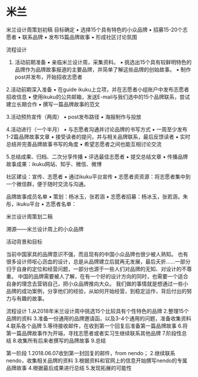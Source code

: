# 米兰

米兰设计周策划初稿
目标确定
▪ 选择15个具有特色的小众品牌
▪ 招募15-20个志愿者
▪ 联系品牌
▪ 发布15篇品牌故事
▪ 形成社区讨论氛围

流程设计
1. 活动前期准备
▪ 亲临米兰设计周，采集资料。
▪ 挑选出15个具有较鲜明特色的品牌作为品牌故事报道的主要品牌，并简单了解这些品牌的创始故事。
▪ 制作post并发布，开始招收志愿者

2.活动前期深入准备
▪ 在guide ikuku上立项，并在志愿者小组账户中发布志愿者招收信息
▪ 使用ikuku的公共邮箱，发送E-mail与我们选中的15个品牌联系，尝试建立长期合作
▪ 撰写一篇品牌故事的范文

3.活动预热宣传（两周）
▪ post发布路径
▪ 海报制作与投放

4.活动进行（一个半月）
▪ 与志愿者沟通并讨论品牌的书写方式
▪ 一周至少发布1-2篇品牌故事文章
▪ 接受读者的提问，并与相关品牌联系，最后反馈读者
▪ 实时总结并完善品牌故事书写的角度
▪ 希望志愿者之间也能互相讨论交流

5.总结成果、归档、二次分享传播
▪ 评选最佳志愿者
▪ 提交总结文章
▪ 传播品牌故事成果：ikuku网站、知乎、微信、微博

社区建设：宣传、志愿者
▪ 通过ikuku平台宣传
▪ 志愿者资资源：将志愿者集中到一个微信群，便于随时交流与沟通。

品牌故事成员名单
▪ 策划：杨冰玉，张若涵
▪ 志愿者招募：杨冰玉，张若涵，朱彤，ikuku平台
▪ 志愿者名单：












米兰设计周策划二稿

溯源——米兰设计周上的小众品牌

活动背景和目标

当前中国家具的品牌意识不强，而且现有的中国小众品牌也很少被人熟知。
也有很多设计师呕心沥血的设计，总是从品牌建立后就再无发展，最后夭折……一部分归于自身的定位和经营问题，一部分也源于一些人们对品牌的无知、对设计的不尊重。
中国的品牌需要被人了解，在有一个好的设计方向的同时，也需要一个适合自身的理念去营销自己，把小众品牌推向大众。
我们做的事情就是想通过一些小品牌的成功案例，分享他们的经验，从如何开始经营，到稳定运作，背后付出的努力与有趣的故事。

流程设计
1.从2018年米兰设计周中挑选15个比较具有个性特色的品牌
2.整理15个品牌的资料
3.准备一份通用的品牌邀请函，以及3-4个通用的问题，准备收集资料
4.联系各个品牌
5.等待接收邮件，在收到第一个回复后准备第一篇品牌故事
6.将第一篇品牌故事作为开端，寻找志愿者或者实习生继续联系其他品牌
7.阶段性总结
8.收集所有后来者撰写的品牌故事
9.总结

第一阶段
1.2018.06.07收到第一封回复的邮件，from nendo；
2.继续联系nendo，收集相关品牌的资料
3.根据资料和官网上的信息开始撰写nendo的专属品牌故事
4.根据最后成果进行总结
5.发现拓展的可能性
